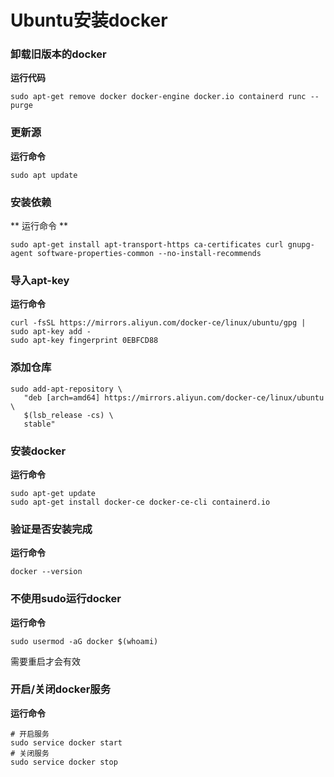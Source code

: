 Ubuntu安装docker
====
### 卸载旧版本的docker
**运行代码**
```
sudo apt-get remove docker docker-engine docker.io containerd runc --purge
```

### 更新源
**运行命令**
```
sudo apt update
```

### 安装依赖
** 运行命令 **
```
sudo apt-get install apt-transport-https ca-certificates curl gnupg-agent software-properties-common --no-install-recommends
```

### 导入apt-key
**运行命令**
```
curl -fsSL https://mirrors.aliyun.com/docker-ce/linux/ubuntu/gpg | sudo apt-key add -
sudo apt-key fingerprint 0EBFCD88
```
### 添加仓库
```
sudo add-apt-repository \
   "deb [arch=amd64] https://mirrors.aliyun.com/docker-ce/linux/ubuntu \
   $(lsb_release -cs) \
   stable"
```

### 安装docker
**运行命令**
```
sudo apt-get update
sudo apt-get install docker-ce docker-ce-cli containerd.io
```
### 验证是否安装完成
**运行命令**
```
docker --version
```
### 不使用sudo运行docker
**运行命令**
```
sudo usermod -aG docker $(whoami)
```
需要重启才会有效

### 开启/关闭docker服务
**运行命令**
```
# 开启服务
sudo service docker start
# 关闭服务
sudo service docker stop
```

